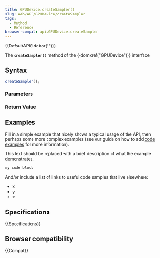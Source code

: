 ```yaml
---
title: GPUDevice.createSampler()
slug: Web/API/GPUDevice/createSampler
tags:
  - Method
  - Reference
browser-compat: api.GPUDevice.createSampler
---
```

{{DefaultAPISidebar("")}}

The **`createSampler()`** method of the {{domxref("GPUDevice")}} interface 

## Syntax

```js
createSampler();
```

### Parameters



### Return Value



## Examples

Fill in a simple example that nicely shows a typical usage of the API, then perhaps some more complex examples (see our guide on how to add [code examples](/en-US/docs/MDN/Contribute/Structures/Code_examples) for more information).

This text should be replaced with a brief description of what the example demonstrates.

```js
my code block
```

And/or include a list of links to useful code samples that live elsewhere:

*   x
*   y
*   z

## Specifications

{{Specifications}}

## Browser compatibility

{{Compat}}

